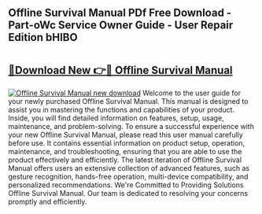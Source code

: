 ## Offline Survival Manual PDf Free Download - Part-oWc Service Owner Guide - User Repair Edition bHIBO

# <h2><a href="http://cf28489.oget.top/?id=Offline+Survival+Manual">🔗Download New 👉🔴 Offline Survival Manual</a></h2>

[![Offline Survival Manual new download](https://i.imgur.com/5g1atiW.png)](http://cf28489.oget.top/?id=Offline+Survival+Manual)
Welcome to the user guide for your newly purchased Offline Survival Manual. This manual is designed to assist you in mastering the functions and capabilities of your product. Inside, you will find detailed information on features, setup, usage, maintenance, and problem-solving. To ensure a successful experience with your new Offline Survival Manual, please read this user manual carefully before use. It contains essential information on product setup, operation, maintenance, and troubleshooting, ensuring that you are able to use the product effectively and efficiently. The latest iteration of Offline Survival Manual offers users an extensive collection of advanced features, such as gesture recognition, hands-free operation, multi-device compatibility, and personalized recommendations. We're Committed to Providing Solutions Offline Survival Manual. Our team is dedicated to resolving your concerns promptly and efficiently.
